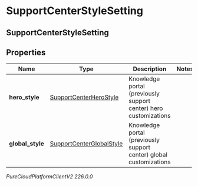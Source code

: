 # SupportCenterStyleSetting

## SupportCenterStyleSetting

## Properties

|Name | Type | Description | Notes|
|------------ | ------------- | ------------- | -------------|
| **hero_style** | [SupportCenterHeroStyle](SupportCenterHeroStyle) | Knowledge portal (previously support center) hero customizations | |
| **global_style** | [SupportCenterGlobalStyle](SupportCenterGlobalStyle) | Knowledge portal (previously support center) global customizations | |



_PureCloudPlatformClientV2 226.0.0_
